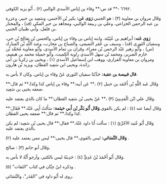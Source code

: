 ٦٦٩٢ -** قد س:** وقاء بن إياس الأسدي الوالبي (٢) ، أَبُو يزيد الكوفي.

وَقَال مروان بن معاوية (٣) : هو الجنبي.**رَوَى عَن:** بكير بْن الأخنس، وسَعِيد بن جبير، وعزرة بن عبد الرحمن الخزاعي، وعلي بن ربيعة الوالبي، ومجاهد بن جبر المكي (قد) ، والمختار بن فلفل، وأبي ظبيان الجنبي.

**رَوَى عَنه:** أبراهيم بن عُيَيْنَة، وابنه إياس بن وقاء بن إياس، والحسن بْن صَالِح بْن حي، وسفيان الثوري (قد) ، وسيف بن عُمَر التميمي، والصباح بن محارب، وعبد اللَّهِ بْن المبارك (س) ، وأَبُو زهير عَبْد الرحمن بْن مغراء، وقران بن تمام الأسدي، وأَبُو معاوية مُحَمَّد بْن خازم الضرير، ومحمد بْن سهل الأسدي راوية الكميت، وأَبُو جميلة محمد بن هيصم، ومروان بن معاوية الفزاري، ووهب ابن إسماعيل الأسدي (١) ، ويحيى بن زكريا بن أَبي زائدة، ويحيى ابن سَعِيد القطان، ويزيد بْن هارون.

**قال قبيصة بن عقبة:** حَدَّثَنَا سفيان الثوري عَنْ وقاء بن إياس، وكان لا بأس به.

وَقَال عَبد اللَّهِ بْن أَحْمَد بن حنبل (٢) ،** عَن أبيه:** وقاء بن إياس كذا وكذا،** ثم قال:** ضعفه يحيى بن سَعِيد.

وَقَال علي ابْن الْمَدِينِيّ (٣) ،** عَنْ يحيى بْن سَعِيد القطان:** ما كان بالذي يعتمد عليه.

وَقَال أيضا عنه (٤) : لم يكن بالقوي.**وَقَال أَبُو بَكْر بْن أَبي خيثمة:** سَأَلتُ أَبِي عَنْهُ،** فَقَالَ:** كذا وكذا،** ثم قال:** ضعفه يحيى القطان.

وَقَال أَبُو عُبَيد الآجُرِّيّ (١) : سألت أَبَا داود عَنْهُ،** فقال:** قال يحيى بْن سَعِيد: لم يكن بالذي يعتمد عليه.

**وَقَال النَّسَائي:** ليس بالقوي،** قال يحيى:** ليس ممن يعتمد عليه (٢) .

وَقَال أبو حاتم (٣) : صالح.

وَقَال أَبُو أَحْمَدَ بْنُ عَدِيٍّ (٤) : حَدِيثَهُ ليس بالكثير، وأرجو أَنَّهُ لا بأس به.

وذكره ابنُ حِبَّان في كتاب "الثقات" (٥) .

روى له أَبُو داود في "القَدَر"، والنَّسَائي.